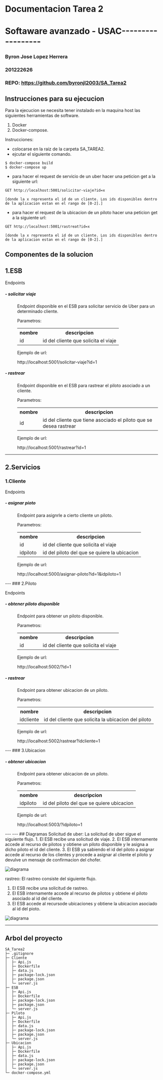 # Documentacion Tarea 2
# Softaware avanzado - USAC------------------
### Byron Jose Lopez Herrera
### 201222626
### REPO: https://github.com/byronjl2003/SA_Tarea2
## Instrucciones para su ejecucion
Para la ejecucion se necesita tener instalado en la maquina host las siguientes herramientas de software.
1. Docker
2. Docker-compose.

Instrucciones:
- colocarse en la raiz de la carpeta SA_TAREA2.
- ejcutar el siguiente comando.
```docker
$ docker-compose build
$ docker-compose up
```
- para hacer el request de servicio de un uber hacer una peticion get a la siguiente url:
```html
GET http://localhost:5001/solicitar-viaje?id=x
```
    [donde la x representa el id de un cliente. Los ids disponibles dentro de la aplicacion estan en el rango de [0-2].]

- para hacer el request de la ubicacion de un piloto hacer una peticion get a la siguiente url:
```html
GET http://localhost:5001/rastreat?id=x
```
    [donde la x representa el id de un cliente. Los ids disponibles dentro de la aplicacion estan en el rango de [0-2].]

## Componentes de la solucion
## 1.ESB
<p>Endpoints</p>
<dl>
  <dt>
  <h5>- solicitar viaje</h6>
  </dt>
  <dd>
  Endpoint disponible en el ESB para solicitar servicio de Uber para un determinado cliente.
  <p>Parametros:</p>
  <table>
  <tr>
  <th>nombre</th>
  <th>descripcion</th>
  </tr>
  <tr>
  <td>id</td>
  <td>
  id del cliente que solicita el viaje
  </td>
  </tr>
  </table>
  <p>Ejemplo de url:</p>
  <dd>http://localhost:5001/solicitar-viaje?id=1</dd>
  </dd>

  <dt>
  <h5>- rastrear</h6>
  </dt>
  <dd>
  Endpoint disponible en el ESB para rastrear el piloto asociado a un cliente.
  <p>Parametros:</p>
  <table>
  <tr>
  <th>nombre</th>
  <th>descripcion</th>
  </tr>
  <tr>
  <td>id</td>
  <td>
  id del cliente que tiene asociado el piloto que se desea rastrear
  </td>
  </tr>
  </table>
  <p>Ejemplo de url:</p>
  <dd>http://localhost:5001/rastrear?id=1</dd>
  </dd>
</dl>
 

---
## 2.Servicios
### 1.Cliente
<p>Endpoints</p>
<dl>
  <dt>
  <h5>- asignar pioto</h6>
  </dt>
  <dd>
  Endpoint para asignrle a cierto cliente un piloto.
  <p>Parametros:</p>
  <table>
  <tr>
  <th>nombre</th>
  <th>descripcion</th>
  </tr>
  <tr>
  <td>id</td>
  <td>
  id del cliente que solicita el viaje
  </td>
  </tr>
  <tr>
  <td>idpiloto</td>
  <td>
  id del piloto del que se quiere la ubicacion
  </td>
  </tr>
  </table>
  <p>Ejemplo de url:</p>
  <dd>http://localhost:5000/asignar-piloto?id=1&idpiloto=1</dd>
  </dd>

</dl>
---
### 2.Piloto
<p>Endpoints</p>
<dl>
  <dt>
  <h5>- obtener piloto disponible</h6>
  </dt>
  <dd>
  Endpoint para obtener un piloto disponible.
  <p>Parametros:</p>
  <table>
  <tr>
  <th>nombre</th>
  <th>descripcion</th>
  </tr>
  <tr>
  <td>id</td>
  <td>
  id del cliente que solicita el viaje
  </td>
  </tr>
  </table>
  <p>Ejemplo de url:</p>
  <dd>http://localhost:5002/?id=1</dd>
  </dd>

</dl>
<dl>
  <dt>
  <h5>- rastrear </h6>
  </dt>
  <dd>
  Endpoint para obtener ubicacion de un piloto.
  <p>Parametros:</p>
  <table>
  <tr>
  <th>nombre</th>
  <th>descripcion</th>
  </tr>
  <tr>
  <td>idcliente</td>
  <td>
  id del cliente que solicita la ubicacion del piloto
  </td>
  </tr>
  </table>
  <p>Ejemplo de url:</p>
  <dd>http://localhost:5002/rastrear?idcliente=1</dd>
  </dd>

</dl>
---
### 3.Ubicacion
<dl>
  <dt>
  <h5>- obtener ubicacion </h6>
  </dt>
  <dd>
  Endpoint para obtener ubicacion de un piloto.
  <p>Parametros:</p>
  <table>
  <tr>
  <th>nombre</th>
  <th>descripcion</th>
  </tr>
  <tr>
  <td>idpiloto</td>
  <td>
  id del piloto del que se quiere ubicacion
  </td>
  </tr>
  </table>
  <p>Ejemplo de url:</p>
  <dd>http://localhost:5003/?idpiloto=1</dd>
  </dd>

</dl>
---
---
## Diagramas
Solicitud de uber: La solicitud de uber sigue el siguiente flujo.
1. El ESB recibe una solicitud de viaje.
2. El ESB internamente accede al recurso de pilotos y obtiene un piloto disponible y le asigna a dicho piloto el id del cliente.
3. El ESB ya sabiendo el id del piloto a asignar accede al recurso de los clientes y procede a asignar al cliente el piloto y devulve un mensaje de confirmacion del chofer.
 

![diagrama][logo]

[logo]: https://github.com/byronjl2003/SA_Tarea2/blob/master/diagramas/solicitud-servicio.png?raw=true "solicitud de uber"

rastreo: El rastreo consiste del siguiente flujo.
1. El ESB recibe una solicitud de rastreo.
2. El ESB internamente accede al recurso de pilotos y obtiene el piloto asociado al id del cliente.
3. El ESB accede al recursode ubicaciones y obtiene la ubicacion asociado al id del pioto.

![diagrama][logo]

[logo]: https://github.com/byronjl2003/SA_Tarea2/blob/master/diagramas/servicio-rastrear.png?raw=true "solicitud de rastreo"
---
## Arbol del proyecto
```
SA_Tarea2
├─ .gitignore
├─ Cliente
│  ├─ Api.js
│  ├─ Dockerfile
│  ├─ data.js
│  ├─ package-lock.json
│  ├─ package.json
│  └─ server.js
├─ ESB
│  ├─ Api.js
│  ├─ Dockerfile
│  ├─ package-lock.json
│  ├─ package.json
│  └─ server.js
├─ Piloto
│  ├─ Api.js
│  ├─ Dockerfile
│  ├─ data.js
│  ├─ package-lock.json
│  ├─ package.json
│  └─ server.js
├─ Ubicacion
│  ├─ Api.js
│  ├─ Dockerfile
│  ├─ data.js
│  ├─ package-lock.json
│  ├─ package.json
│  └─ server.js
└─ docker-compose.yml

```
